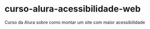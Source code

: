 # curso-alura-acessibilidade-web
 Curso da Alura sobre como montar um site com maior acessibilidade
